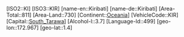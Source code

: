 ﻿---
location: [1.4,172.967]
type: Country
tags:
- geo/Country

SpocWebEntityId: 26937
isDeleted: false
confidential: public

---
[ISO2::KI]
[ISO3::KIR]
[name-en::Kiribati]
[name-de::Kiribati]
[Area-Total::811]
[Area-Land::730]
[Continent::[Oceania](geo/Continent/Oceania.md)]
[VehicleCode::KIR]
[Capital::[South_Tarawa](geo/Continent/Oceania/Kiribati/South_Tarawa.md)]
[Alcohol-l::3.7]
[Language-Id::499]
[geo-lon::172.967]
[geo-lat::1.4]

